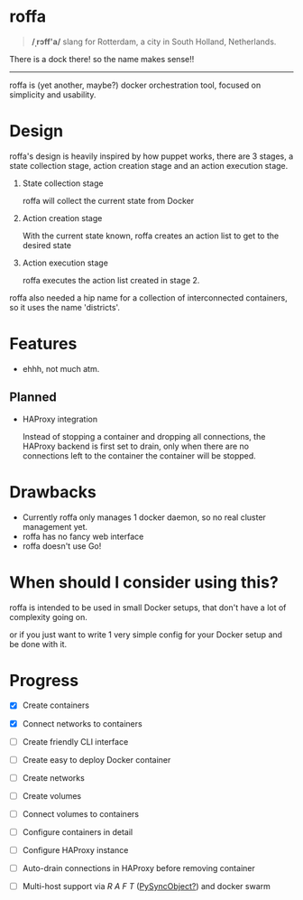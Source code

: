 # roffa

> **/ˌrɔff'a/** slang for Rotterdam, a city in South Holland, Netherlands.

There is a dock there! so the name makes sense!!

---

roffa is (yet another, maybe?) docker orchestration tool, focused on simplicity and usability.

# Design

roffa's design is heavily inspired by how puppet works, there are 3 stages, a state collection stage, action creation stage and an action execution stage.

1. State collection stage

    roffa will collect the current state from Docker
    
2. Action creation stage

    With the current state known, roffa creates an action list to get to the desired state
    
3. Action execution stage

    roffa executes the action list created in stage 2.

roffa also needed a hip name for a collection of interconnected containers, so it uses the name 'districts'.

# Features

* ehhh, not much atm.

## Planned

* HAProxy integration
    
    Instead of stopping a container and dropping all connections, the HAProxy backend is first set to drain, only when there are no connections left to the container the container will be stopped.

# Drawbacks

* Currently roffa only manages 1 docker daemon, so no real cluster management yet.
* roffa has no fancy web interface
* roffa doesn't use Go!

# When should I consider using this?

roffa is intended to be used in small Docker setups, that don't have a lot of complexity going on.

or if you just want to write 1 very simple config for your Docker setup and be done with it.

# Progress

- [x] Create containers
- [x] Connect networks to containers
- [ ] Create friendly CLI interface
- [ ] Create easy to deploy Docker container
- [ ] Create networks
- [ ] Create volumes
- [ ] Connect volumes to containers
- [ ] Configure containers in detail
- [ ] Configure HAProxy instance
- [ ] Auto-drain connections in HAProxy before removing container
- [ ] Multi-host support via _R A F T_ ([PySyncObject?](https://github.com/bakwc/PySyncObj)) and docker swarm 

